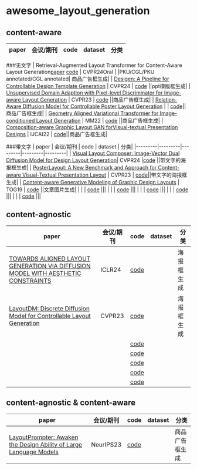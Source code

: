 # awesome_layout_generation
## content-aware
| paper | 会议/期刊 | code | dataset | 分类|
|---------|---------|---------|---------|---------|
###无文字
| Retrieval-Augmented Layout Transformer for Content-Aware Layout Generation[paper](https://arxiv.org/abs/2311.13602) [code](https://udonda.github.io/RALF/) | CVPR24Oral |  |PKU/CGL/PKU annotated/CGL annotated| 商品广告框生成|
| [Desigen: A Pipeline for Controllable Design Template Generation]() | CVPR24 | [code](https://whaohan.github.io/desigen)  ||ppt模版框生成|
| [Unsupervised Domain Adaption with Pixel-level Discriminator for Image-aware Layout Generation]() | CVPR23 | [code]() ||商品广告框生成|
| [Relation-Aware Diffusion Model for Controllable Poster Layout Generation]() |  | [code](https://github.com/liuan0803/RADM)||商品广告框生成|
| [Geometry Aligned Variational Transformer for Image-conditioned Layout Generation]() | MM22 |  [code]() ||商品广告框生成|
| [Composition-aware Graphic Layout GAN forVisual-textual Presentation Designs]() | IJCAI22 | [code](https://github.com/minzhouGithub/CGL-GAN)||商品广告框生成|

###带文字
| paper | 会议/期刊 | code | dataset | 分类|
|---------|---------|---------|---------|---------|
| [Visual Layout Composer: Image-Vector Dual Diffusion Model for Design Layout Generation]()| CVPR24 |[code](https://aminshabani.github.io/visual_layout_composer)  ||带文字的海报框生成|
| [PosterLayout: A New Benchmark and Approach for Content-aware Visual-Textual Presentation Layout]() | CVPR23 | [code](https://github.com/PKU-ICST-MIPL/PosterLayout-CVPR2023)||带文字的海报框生成|
| [Content-aware Generative Modeling of Graphic Design Layouts]() | TOG19 |  [code]() ||文章图片生成|
|  |  |  [code]()  |||
|  |  |  [code]()  |||
|  |  |  [code]()  |||
|  |  |  [code]()  |||
|  |  |  [code]()  |||


## content-agnostic
| paper | 会议/期刊 | code | dataset | 分类|
|---------|---------|---------|---------|---------|
| [TOWARDS ALIGNED LAYOUT GENERATION VIA DIFFUSION MODEL WITH AESTHETIC CONSTRAINTS]() | ICLR24 | [code](https://anonymous.4open.science/r/LACE-16DE) ||海报框生成|
| [LayoutDM: Discrete Diffusion Model for Controllable Layout Generation]() | CVPR23 | [code](https://cyberagentailab.github.io/layout-dm/) ||海报框生成|
|  |  |  [code]()  |||
|  |  |  [code]()  |||
|  |  |  [code]()  |||
|  |  |  [code]()  |||
|  |  |  [code]()  |||

## content-agnostic & content-aware 
| paper | 会议/期刊 | code | dataset | 分类|
|---------|---------|---------|---------|---------|
| [LayoutPrompter: Awaken the Design Ability of Large Language Models]() | NeurIPS23 |  [code](https://github.com/microsoft/LayoutGeneration/tree/main/LayoutPrompter) ||商品广告框生成|

